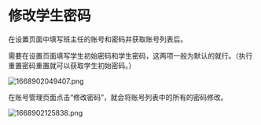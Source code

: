 # 修改学生密码

在设置页面中填写班主任的账号和密码并获取账号列表后。

需要在设置页面填写学生初始密码和学生密码，这两项一般为默认的就行。（执行重置密码重置就可以获取学生初始密码。）

![1668902049407.png](https://p2.myzwq.com/i/2022/11/20/63796ca48bb9c.png)

在账号管理页面点击“修改密码”，就会将账号列表中的所有的密码修改。

![1668902125838.png](https://p2.myzwq.com/i/2022/11/20/63796cf117867.png)
